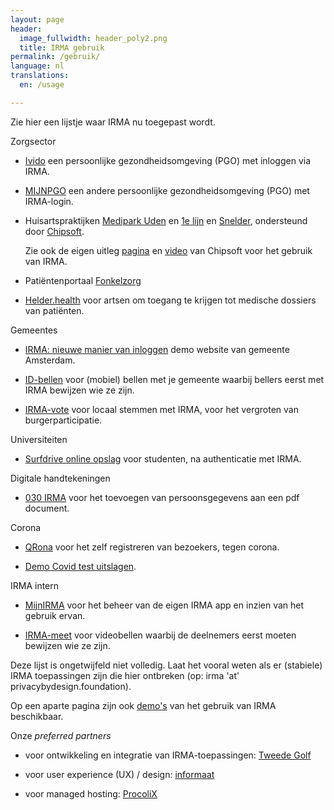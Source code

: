 ```yaml
---
layout: page
header:
  image_fullwidth: header_poly2.png
  title: IRMA gebruik
permalink: /gebruik/
language: nl
translations:
  en: /usage

---
```


Zie hier een lijstje waar IRMA nu toegepast wordt.

Zorgsector
  * [Ivido](https://platform.ivido.nl/) een persoonlijke gezondheidsomgeving
    (PGO) met inloggen via IRMA.

  * [MIJNPGO](https://mijnpgo.org/) een andere persoonlijke
    gezondheidsomgeving (PGO) met IRMA-login.

  * Huisartspraktijken [Medipark Uden](https://medipark.hix365.nl/) en
    [1e lijn](https://1elijn.praktijkinfo.nl/onlinepatientomgeving/)
    en [Snelder](https://mijn.huisartsenpraktijksnelder.nl/),
    ondersteund door [Chipsoft](https://www.chipsoft.nl).

    Zie ook de eigen uitleg [pagina](https://magazine.chipsoft.nl/irma-installeren-online/welkom/) en [video](https://www.youtube.com/watch?v=6OSS0REAb0g) van Chipsoft voor het gebruik van IRMA.

  * Patiëntenportaal [Fonkelzorg](https://fonkelzorg.nl/patientenportaal/)

  * [Helder.health](https://helder.health/) voor artsen om toegang te
    krijgen tot medische dossiers van pati&euml;nten.

Gemeentes
  * [IRMA: nieuwe manier van
    inloggen](https://www.amsterdam.nl/innovatie/digitalisering-technologie/irma-nieuwe-manier-inloggen/) demo website van gemeente Amsterdam.

  * [ID-bellen](https://www.idbellen.nl/) voor (mobiel) bellen met je
    gemeente waarbij bellers eerst met IRMA bewijzen wie ze zijn.

  * [IRMA-vote](https://www.ru.nl/ihub/research/research-projects/irma-vote/)
    voor locaal stemmen met IRMA, voor het vergroten van
    burgerparticipatie.

Universiteiten
  * [Surfdrive online
    opslag](https://www.surf.nl/nieuws/pilot-surfdrive-voor-studenten)
    voor studenten, na authenticatie met IRMA.

Digitale handtekeningen
  * [030 IRMA](https://www.030irma.nl/) voor het toevoegen van
    persoonsgegevens aan een pdf document.

Corona
  * [QRona](https://qrona.info/) voor het zelf registreren van 
    bezoekers, tegen corona.

  * [Demo Covid test uitslagen](https://demo.irma.dev/).

IRMA intern
  * [MijnIRMA](https://privacybydesign.foundation/mijnirma/) voor het
    beheer van de eigen IRMA app en inzien van het gebruik ervan.

  * [IRMA-meet](https://irma-meet.nl/) voor videobellen waarbij de
    deelnemers eerst moeten bewijzen wie ze zijn.

    

Deze lijst is ongetwijfeld niet volledig. Laat het vooral weten als er
(stabiele) IRMA toepassingen zijn die hier ontbreken (op: irma 'at'
privacybydesign.foundation).

Op een aparte pagina zijn ook [demo's](/demo) van het gebruik van IRMA
beschikbaar.

Onze *preferred partners* 

* voor ontwikkeling en integratie van IRMA-toepassingen: [Tweede
  Golf](https://tweedegolf.nl/)

* voor user experience (UX) / design: [informaat](https://informaat.nl/nl)

* voor managed hosting: [ProcoliX](https://www.procolix.com/)




